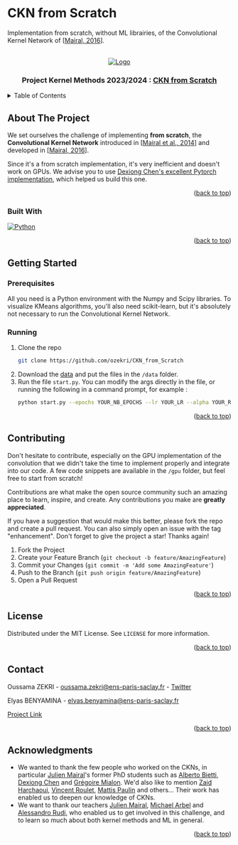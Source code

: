 # CKN from Scratch
Implementation from scratch, without ML librairies, of the Convolutional Kernel Network of [[Mairal, 2016](https://proceedings.neurips.cc/paper_files/paper/2016/file/fc8001f834f6a5f0561080d134d53d29-Paper.pdf)].

<!-- Improved compatibility of back to top link: See: https://github.com/othneildrew/Best-README-Template/pull/73 -->
<a name="readme-top"></a>
<!--
*** Thanks for checking out the Best-README-Template. If you have a suggestion
*** that would make this better, please fork the repo and create a pull request
*** or simply open an issue with the tag "enhancement".
*** Don't forget to give the project a star!
*** Thanks again! Now go create something AMAZING! :D
-->



<!-- PROJECT SHIELDS -->
<!--
*** I'm using markdown "reference style" links for readability.
*** Reference links are enclosed in brackets [ ] instead of parentheses ( ).
*** See the bottom of this document for the declaration of the reference variables
*** for contributors-url, forks-url, etc. This is an optional, concise syntax you may use.
*** https://www.markdownguide.org/basic-syntax/#reference-style-links
-->


<!-- PROJECT LOGO -->
<br />
<div align="center">
  <a href="https://www.master-mva.com/">
    <img src="https://github.com/ozekri/CKN_from_Scratch/blob/main/img/CKN.png" alt="Logo">
  </a>
<h3 align="center">Project Kernel Methods 2023/2024 : <a href="https://github.com/ozekri/CKN_from_Scratch">CKN from Scratch</a></h3>

</div>


<!-- TABLE OF CONTENTS -->
<details>
  <summary>Table of Contents</summary>
  <ol>
    <li>
      <a href="#about-the-project">About The Project</a>
      <ul>
        <li><a href="#built-with">Built With</a></li>
      </ul>
    </li>
    <li>
      <a href="#getting-started">Getting Started</a>
      <ul>
        <li><a href="#prerequisites">Prerequisites</a></li>
        <li><a href="#running">running</a></li>
      </ul>
    </li>
    <li><a href="#contributing">Contributing</a></li>
    <li><a href="#license">License</a></li>
    <li><a href="#contact">Contact</a></li>
    <li><a href="#acknowledgments">Acknowledgments</a></li>
  </ol>
</details>



<!-- ABOUT THE PROJECT -->
## About The Project

We set ourselves the challenge of implementing **from scratch**, the **Convolutional Kernel Network** introduced in [[Mairal et al., 2014](https://proceedings.neurips.cc/paper_files/paper/2014/file/81ca0262c82e712e50c580c032d99b60-Paper.pdf)] and developed in [[Mairal, 2016](https://proceedings.neurips.cc/paper_files/paper/2016/file/fc8001f834f6a5f0561080d134d53d29-Paper.pdf)].

Since it's a from scratch implementation, it's very inefficient and doesn't work on GPUs. We advise you to use [Dexiong Chen's excellent Pytorch implementation](https://github.com/claying/CKN-Pytorch-image), which helped us build this one.

<p align="right">(<a href="#readme-top">back to top</a>)</p>

### Built With

[![Python][Python]][Python-url]


<p align="right">(<a href="#readme-top">back to top</a>)</p>



<!-- GETTING STARTED -->
## Getting Started

### Prerequisites

All you need is a Python environment with the Numpy and Scipy libraries. To visualize KMeans algorithms, you'll also need scikit-learn, but it's absolutely not necessary to run the Convolutional Kernel Network.

### Running

1. Clone the repo
   ```sh
   git clone https://github.com/ozekri/CKN_from_Scratch
   ```
2. Download the [data](https://www.kaggle.com/competitions/data-challenge-kernel-methods-2023-2024-extension/data) and put the files in the `/data` folder.
3. Run the file `start.py`. You can modify the args directly in the file, or running the following in a command prompt, for example :
   ```sh
   python start.py --epochs YOUR_NB_EPOCHS --lr YOUR_LR --alpha YOUR_REG_FACTOR --model YOUR_MODEL
   ```
<p align="right">(<a href="#readme-top">back to top</a>)</p>



<!-- CONTRIBUTING -->
## Contributing

Don't hesitate to contribute, especially on the GPU implementation of the convolution that we didn't take the time to implement properly and integrate into our code. A few code snippets are available in the `/gpu` folder, but feel free to start from scratch!

Contributions are what make the open source community such an amazing place to learn, inspire, and create. Any contributions you make are **greatly appreciated**.

If you have a suggestion that would make this better, please fork the repo and create a pull request. You can also simply open an issue with the tag "enhancement".
Don't forget to give the project a star! Thanks again!

1. Fork the Project
2. Create your Feature Branch (`git checkout -b feature/AmazingFeature`)
3. Commit your Changes (`git commit -m 'Add some AmazingFeature'`)
4. Push to the Branch (`git push origin feature/AmazingFeature`)
5. Open a Pull Request

<p align="right">(<a href="#readme-top">back to top</a>)</p>



<!-- LICENSE -->
## License

Distributed under the MIT License. See `LICENSE` for more information.

<p align="right">(<a href="#readme-top">back to top</a>)</p>



<!-- CONTACT -->
## Contact

Oussama ZEKRI - oussama.zekri@ens-paris-saclay.fr - [Twitter](https://twitter.com/oussamazekri_)

Elyas BENYAMINA - elyas.benyamina@ens-paris-saclay.fr

[Project Link](https://github.com/ozekri/CKN_from_Scratch)

<p align="right">(<a href="#readme-top">back to top</a>)</p>



<!-- ACKNOWLEDGMENTS -->
## Acknowledgments

* We wanted to thank the few people who worked on the CKNs, in particular [Julien Mairal](https://lear.inrialpes.fr/people/mairal/)'s former PhD students such as [Alberto Bietti](https://alberto.bietti.me/), [Dexiong Chen](https://dexiong.me/) and [Grégoire Mialon](https://gregoiremialon.github.io/). We'd also like to mention [Zaid Harchaoui](https://scholar.google.fr/citations?user=yCyR-TsAAAAJ&hl=fr), [Vincent Roulet](https://vroulet.github.io/), [Mattis Paulin](https://lear.inrialpes.fr/people/paulin/) and others... Their work has enabled us to deepen our knowledge of CKNs.
* We want to thank our teachers [Julien Mairal](https://lear.inrialpes.fr/people/mairal/), [Michael Arbel](https://michaelarbel.github.io/) and [Alessandro Rudi](https://www.di.ens.fr/~rudi/), who enabled us to get involved in this challenge, and to learn so much about both kernel methods and ML in general.


<p align="right">(<a href="#readme-top">back to top</a>)</p>



<!-- MARKDOWN LINKS & IMAGES -->
<!-- https://www.markdownguide.org/basic-syntax/#reference-style-links -->
[contributors-shield]: https://img.shields.io/github/contributors/elyasbny/elyasbny.svg?style=for-the-badge
[contributors-url]: https://github.com/elyasbny
[forks-shield]: https://img.shields.io/github/forks/github_username/repo_name.svg?style=for-the-badge
[forks-url]: https://github.com/github_username/repo_name/network/members
[stars-shield]: https://img.shields.io/github/stars/github_username/repo_name.svg?style=for-the-badge
[stars-url]: https://github.com/github_username/repo_name/stargazers
[issues-shield]: https://img.shields.io/github/issues/github_username/repo_name.svg?style=for-the-badge
[issues-url]: https://github.com/github_username/repo_name/issues
[license-shield]: https://img.shields.io/github/license/github_username/repo_name.svg?style=for-the-badge
[license-url]: https://github.com/github_username/repo_name/blob/master/LICENSE.txt
[linkedin-shield]: https://img.shields.io/badge/-LinkedIn-black.svg?style=for-the-badge&logo=linkedin&colorB=555
[linkedin-url]: https://linkedin.com/in/linkedin_username
[product-screenshot]: images/screenshot.png
[Python]: https://img.shields.io/badge/python-3670A0?style=for-the-badge&logo=python&logoColor=ffdd54
[Python-url]: https://www.python.org/
[Next.js]: https://img.shields.io/badge/next.js-000000?style=for-the-badge&logo=nextdotjs&logoColor=white
[Next-url]: https://nextjs.org/
[React.js]: https://img.shields.io/badge/React-20232A?style=for-the-badge&logo=react&logoColor=61DAFB
[React-url]: https://reactjs.org/
[Vue.js]: https://img.shields.io/badge/Vue.js-35495E?style=for-the-badge&logo=vuedotjs&logoColor=4FC08D
[Vue-url]: https://vuejs.org/
[Angular.io]: https://img.shields.io/badge/Angular-DD0031?style=for-the-badge&logo=angular&logoColor=white
[Angular-url]: https://angular.io/
[Svelte.dev]: https://img.shields.io/badge/Svelte-4A4A55?style=for-the-badge&logo=svelte&logoColor=FF3E00
[Svelte-url]: https://svelte.dev/
[Laravel.com]: https://img.shields.io/badge/Laravel-FF2D20?style=for-the-badge&logo=laravel&logoColor=white
[Laravel-url]: https://laravel.com
[Bootstrap.com]: https://img.shields.io/badge/Bootstrap-563D7C?style=for-the-badge&logo=bootstrap&logoColor=white
[Bootstrap-url]: https://getbootstrap.com
[JQuery.com]: https://img.shields.io/badge/jQuery-0769AD?style=for-the-badge&logo=jquery&logoColor=white
[JQuery-url]: https://jquery.com 
